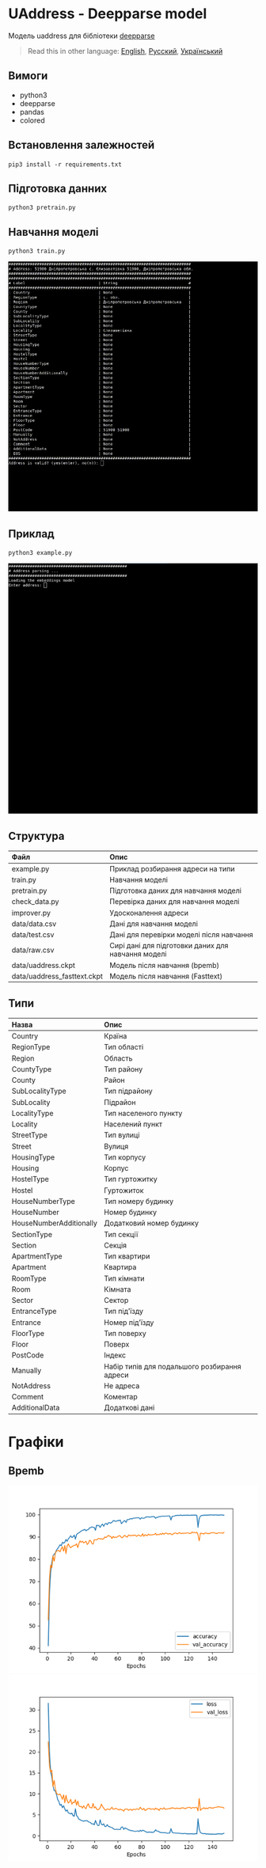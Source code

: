 # UAddress - Deepparse model

Модель uaddress для бібліотеки [deepparse](https://github.com/GRAAL-Research/deepparse)

> Read this in other language: [English](README.en.md), [Русский](README.md), [Український](README.ua.md)

## Вимоги
* python3
* deepparse
* pandas
* colored

## Встановлення залежностей
```shell
pip3 install -r requirements.txt
```

## Підготовка данних
```shell
python3 pretrain.py
```

## Навчання моделі
```shell
python3 train.py
```

![train](https://github.com/RapidappsIT/uaddress_deepparse/blob/master/doc/train.gif?raw=true)

## Приклад
```shell
python3 example.py
```

![example](https://github.com/RapidappsIT/uaddress_deepparse/blob/master/doc/example.gif?raw=true)

## Структура
| Файл                          | Опис                                                      |
| :-------------                | :-------------                                            |
| example.py                    | Приклад розбирання адреси на типи                         |
| train.py                      | Навчання моделі                                           |
| pretrain.py                   | Підготовка даних для навчання моделі                      |
| check_data.py                 | Перевірка даних для навчання моделі                       |
| improver.py                   | Удосконалення адреси                                      |
| data/data.csv                 | Дані для навчання моделі                                  |
| data/test.csv                 | Дані для перевірки моделі після навчання                  |
| data/raw.csv                  | Сирі дані для підготовки даних для навчання моделі        |
| data/uaddress.ckpt            | Модель після навчання (bpemb)                             |
| data/uaddress_fasttext.ckpt   | Модель після навчання (Fasttext)                          |

## Типи
| Назва                     | Опис                                          |
| :-------------            | :-------------                                |
| Country                   | Країна                                        |
| RegionType                | Тип області                                   |
| Region                    | Область                                       |
| CountyType                | Тип району                                    |
| County                    | Район                                         |
| SubLocalityType           | Тип підрайону                                 |
| SubLocality               | Підрайон                                      |
| LocalityType              | Тип населеного пункту                         |
| Locality                  | Населений пункт                               |
| StreetType                | Тип вулиці                                    |
| Street                    | Вулиця                                        |
| HousingType               | Тип корпусу                                   |
| Housing                   | Корпус                                        |
| HostelType                | Тип гуртожитку                                |
| Hostel                    | Гуртожиток                                    |
| HouseNumberType           | Тип номеру будинку                            |
| HouseNumber               | Номер будинку                                 |
| HouseNumberAdditionally   | Додатковий номер будинку                      |
| SectionType               | Тип секції                                    |
| Section                   | Секція                                        |
| ApartmentType             | Тип квартири                                  |
| Apartment                 | Квартира                                      |
| RoomType                  | Тип кімнати                                   |
| Room                      | Кімната                                       |
| Sector                    | Сектор                                        |
| EntranceType              | Тип під'їзду                                  |
| Entrance                  | Номер під'їзду                                |
| FloorType                 | Тип поверху                                   |
| Floor                     | Поверх                                        |
| PostCode                  | Індекс                                        |
| Manually                  | Набір типів для подальшого розбирання адреси  |
| NotAddress                | Не адреса                                     |
| Comment                   | Коментар                                      |
| AdditionalData            | Додаткові дані                                |

# Графіки
## Bpemb
![accuracy](https://github.com/RapidappsIT/uaddress_deepparse/blob/master/doc/accuracy.png)
![loss](https://github.com/RapidappsIT/uaddress_deepparse/blob/master/doc/loss.png)